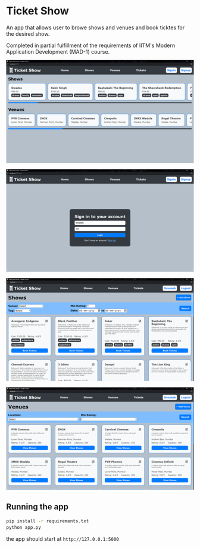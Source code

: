 # Ticket Show

An app that allows user to browe shows and venues and book ticktes for the desired show.

Completed in partial fulfillment of the requirements of IITM's Modern Application Development (MAD-1) course.

![Homepage](images/home.png)

![Login Page](images/login.png)

![Shows](images/shows.png)

![Venues](images/venues.png)

## Running the app

```bash
pip install -r requirements.txt
python app.py
```

the app should start at `http://127.0.0.1:5000`
